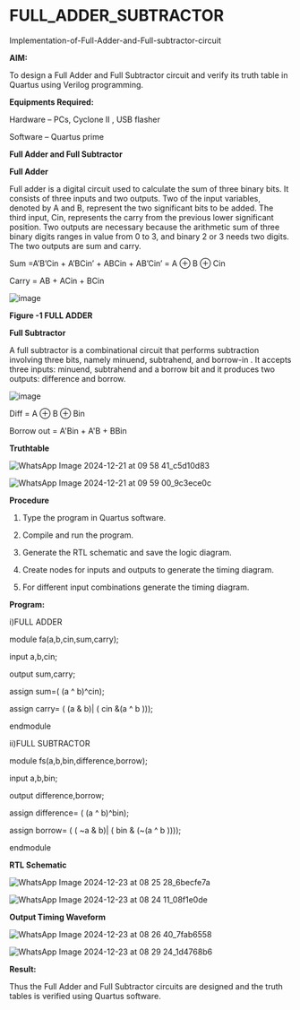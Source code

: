 # FULL_ADDER_SUBTRACTOR

Implementation-of-Full-Adder-and-Full-subtractor-circuit

**AIM:**

To design a Full Adder and Full Subtractor circuit and verify its truth table in Quartus using Verilog programming.

**Equipments Required:**

Hardware – PCs, Cyclone II , USB flasher

Software – Quartus prime

**Full Adder and Full Subtractor**


**Full Adder**

Full adder is a digital circuit used to calculate the sum of three binary bits. It consists of three inputs and two outputs. Two of the input variables, denoted by A and B, represent the two significant bits to be added. The third input, Cin, represents the carry from the previous lower significant position. Two outputs are necessary because the arithmetic sum of three binary digits ranges in value from 0 to 3, and binary 2 or 3 needs two digits. The two outputs are sum and carry.

Sum =A’B’Cin + A’BCin’ + ABCin + AB’Cin’ = A ⊕ B ⊕ Cin 

Carry = AB + ACin + BCin

![image](https://github.com/naavaneetha/FULL_ADDER_SUBTRACTOR/assets/154305477/0f30ba51-5ffb-4198-845f-18e054f675e7)

**Figure -1 FULL ADDER**

**Full Subtractor**

A full subtractor is a combinational circuit that performs subtraction involving three bits, namely minuend, subtrahend, and borrow-in . It accepts three inputs: minuend, subtrahend and a borrow bit and it produces two outputs: difference and borrow.

![image](https://github.com/naavaneetha/FULL_ADDER_SUBTRACTOR/assets/154305477/02b24f51-ab51-4304-9ad6-7b81ffc1ead5)

Diff = A ⊕ B ⊕ Bin 

Borrow out = A'Bin + A'B + BBin


**Truthtable**

![WhatsApp Image 2024-12-21 at 09 58 41_c5d10d83](https://github.com/user-attachments/assets/55971062-14db-4220-843a-af1109575130)

![WhatsApp Image 2024-12-21 at 09 59 00_9c3ece0c](https://github.com/user-attachments/assets/d0927c21-69a1-42fa-9014-a15d140260f8)


**Procedure**

1. Type the program in Quartus software.

2. Compile and run the program.

3. Generate the RTL schematic and save the logic diagram.
 
4. Create nodes for inputs and outputs to generate the timing diagram.

5. For different input combinations generate the timing diagram.

**Program:**

i)FULL ADDER

module fa(a,b,cin,sum,carry);

input a,b,cin;

output sum,carry;

assign sum=( (a ^ b)^cin);

assign carry= ( (a & b)| ( cin &(a ^ b )));

endmodule

ii)FULL SUBTRACTOR

module fs(a,b,bin,difference,borrow);

input a,b,bin;

output difference,borrow;

assign difference= ( (a ^ b)^bin);

assign borrow= ( ( ~a & b)| ( bin & (~(a ^ b ))));

endmodule


**RTL Schematic**

![WhatsApp Image 2024-12-23 at 08 25 28_6becfe7a](https://github.com/user-attachments/assets/9b747d90-db99-4bc3-b23a-58f4f461fdd3)

![WhatsApp Image 2024-12-23 at 08 24 11_08f1e0de](https://github.com/user-attachments/assets/702189c6-601c-4109-9015-273388724899)


**Output Timing Waveform**

![WhatsApp Image 2024-12-23 at 08 26 40_7fab6558](https://github.com/user-attachments/assets/0af15a02-d901-42e0-bb81-349d90f24280)

![WhatsApp Image 2024-12-23 at 08 29 24_1d4768b6](https://github.com/user-attachments/assets/89077a3f-b5de-48e1-b16e-e6a117a80d9f)


**Result:**

Thus the Full Adder and Full Subtractor circuits are designed and the truth tables is verified using Quartus software.



